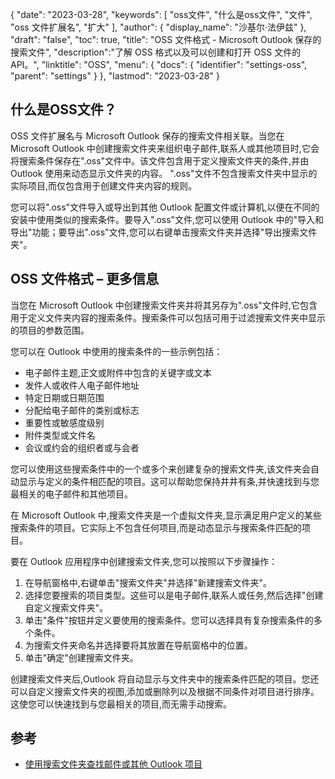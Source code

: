 {
"date": "2023-03-28",
  "keywords": [
"oss文件",
"什么是oss文件",
"文件",
"oss 文件扩展名",
"扩大"
],
  "author": {
"display_name": "沙基尔·法伊兹"
},
"draft": "false",
"toc": true,
"title": "OSS 文件格式 - Microsoft Outlook 保存的搜索文件",
  "description":"了解 OSS 格式以及可以创建和打开 OSS 文件的 API。",
"linktitle": "OSS",
  "menu": {
    "docs": {
      "identifier": "settings-oss",
"parent": "settings"
}
},
"lastmod": "2023-03-28"
}

## 什么是OSS文件？

OSS 文件扩展名与 Microsoft Outlook 保存的搜索文件相关联。当您在 Microsoft Outlook 中创建搜索文件夹来组织电子邮件,联系人或其他项目时,它会将搜索条件保存在".oss"文件中。该文件包含用于定义搜索文件夹的条件,并由 Outlook 使用来动态显示文件夹的内容。 ".oss"文件不包含搜索文件夹中显示的实际项目,而仅包含用于创建文件夹内容的规则。

您可以将".oss"文件导入或导出到其他 Outlook 配置文件或计算机,以便在不同的安装中使用类似的搜索条件。要导入".oss"文件,您可以使用 Outlook 中的"导入和导出"功能；要导出".oss"文件,您可以右键单击搜索文件夹并选择"导出搜索文件夹"。

## OSS 文件格式 – 更多信息

当您在 Microsoft Outlook 中创建搜索文件夹并将其另存为".oss"文件时,它包含用于定义文件夹内容的搜索条件。搜索条件可以包括可用于过滤搜索文件夹中显示的项目的参数范围。

您可以在 Outlook 中使用的搜索条件的一些示例包括：

- 电子邮件主题,正文或附件中包含的关键字或文本
- 发件人或收件人电子邮件地址
- 特定日期或日期范围
- 分配给电子邮件的类别或标志
- 重要性或敏感度级别
- 附件类型或文件名
- 会议或约会的组织者或与会者

您可以使用这些搜索条件中的一个或多个来创建复杂的搜索文件夹,该文件夹会自动显示与定义的条件相匹配的项目。这可以帮助您保持井井有条,并快速找到与您最相关的电子邮件和其他项目。

在 Microsoft Outlook 中,搜索文件夹是一个虚拟文件夹,显示满足用户定义的某些搜索条件的项目。它实际上不包含任何项目,而是动态显示与搜索条件匹配的项目。

要在 Outlook 应用程序中创建搜索文件夹,您可以按照以下步骤操作：

1. 在导航窗格中,右键单击"搜索文件夹"并选择"新建搜索文件夹"。
2. 选择您要搜索的项目类型。这些可以是电子邮件,联系人或任务,然后选择"创建自定义搜索文件夹"。
3. 单击"条件"按钮并定义要使用的搜索条件。您可以选择具有复杂搜索条件的多个条件。
4. 为搜索文件夹命名并选择要将其放置在导航窗格中的位置。
5. 单击"确定"创建搜索文件夹。

创建搜索文件夹后,Outlook 将自动显示与文件夹中的搜索条件匹配的项目。您还可以自定义搜索文件夹的视图,添加或删除列以及根据不同条件对项目进行排序。这使您可以快速找到与您最相关的项目,而无需手动搜索。

## 参考
* [使用搜索文件夹查找邮件或其他 Outlook 项目](https://support.microsoft.com/en-us/office/use-search-folders-to-find-messages-or-other-outlook-items-c1807038-01e4-475e-8869-0ccab0a56dc5)

